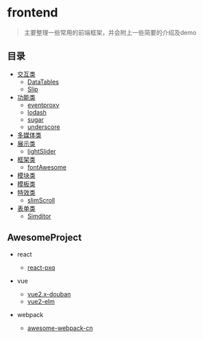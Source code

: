 # frontend

> 主要整理一些常用的前端框架，并会附上一些简要的介绍及demo

## 目录

- [交互类](./交互类.md)
    - [DataTables](./交互类/DataTables.md)
    - [Slip](./交互类/slip.md)
- [功能类](./功能类.md)
    - [eventproxy](./功能类/eventproxy.md)
    - [lodash](./功能类/lodash.md)
    - [sugar](./功能类/sugar.md)
    - [underscore](./功能类/underscore.md)
- [多媒体类](./多媒体类.md)
- [展示类](./展示类.md)
    - [lightSlider](./展示类/lightSlider.md)
- [框架类](./框架类.md)
    - [fontAwesome](./框架类/fontAwesome.md)
- [模块类](./模块类.md)
- [模板类](./模板类.md)
- [特效类](./特效类.md)
    - [slimScroll](./特效类/slimScroll.md)
- [表单类](./表单类.md)
    - [Simditor](./表单类/Simditor.md)


## AwesomeProject

- react
  - [react-pxq](https://github.com/bailicangdu/react-pxq)

- vue
  - [vue2.x-douban](https://github.com/superman66/vue2.x-douban)
  - [vue2-elm](https://github.com/bailicangdu/vue2-elm)

- webpack
  - [awesome-webpack-cn](https://github.com/webpack-china/awesome-webpack-cn)







